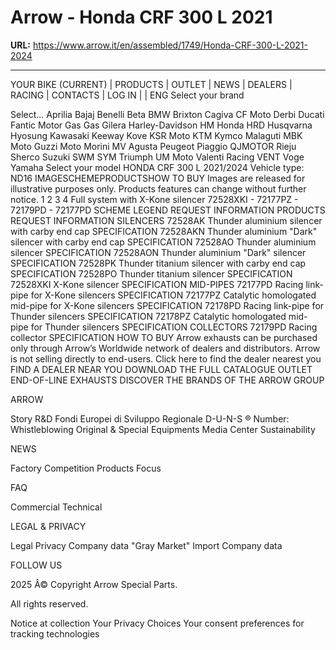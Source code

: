 # Arrow - Honda CRF 300 L 2021

**URL:** https://www.arrow.it/en/assembled/1749/Honda-CRF-300-L-2021-2024

---

YOUR BIKE
(CURRENT)
|
PRODUCTS
|
OUTLET
|
NEWS
|
DEALERS
|
RACING
|
CONTACTS
|
LOG IN
|
|
ENG
Select your brand

Select...
Aprilia
Bajaj
Benelli
Beta
BMW
Brixton
Cagiva
CF Moto
Derbi
Ducati
Fantic Motor
Gas Gas
Gilera
Harley-Davidson
HM
Honda
HRD
Husqvarna
Hyosung
Kawasaki
Keeway
Kove
KSR Moto
KTM
Kymco
Malaguti
MBK
Moto Guzzi
Moto Morini
MV Agusta
Peugeot
Piaggio
QJMOTOR
Rieju
Sherco
Suzuki
SWM
SYM
Triumph
UM Moto
Valenti Racing
VENT
Voge
Yamaha
Select your model
HONDA CRF 300 L 2021/2024
Vehicle type: ND16 
IMAGESCHEMEPRODUCTSHOW TO BUY
Images are released for illustrative purposes only. Products features can change without further notice.
1
2
3
4
Full system with X-Kone silencer
72528XKI - 72177PZ - 72179PD - 72177PD
SCHEME
LEGEND
REQUEST INFORMATION
PRODUCTS
REQUEST INFORMATION
SILENCERS
72528AK
Thunder aluminium silencer with carby end cap
SPECIFICATION
72528AKN
Thunder aluminium "Dark" silencer with carby end cap
SPECIFICATION
72528AO
Thunder aluminium silencer
SPECIFICATION
72528AON
Thunder aluminium "Dark" silencer
SPECIFICATION
72528PK
Thunder titanium silencer with carby end cap
SPECIFICATION
72528PO
Thunder titanium silencer
SPECIFICATION
72528XKI
X-Kone silencer
SPECIFICATION
MID-PIPES
72177PD
Racing link-pipe for X-Kone silencers
SPECIFICATION
72177PZ
Catalytic homologated mid-pipe for X-Kone silencers
SPECIFICATION
72178PD
Racing link-pipe for Thunder silencers
SPECIFICATION
72178PZ
Catalytic homologated mid-pipe for Thunder silencers
SPECIFICATION
COLLECTORS
72179PD
Racing collector
SPECIFICATION
HOW TO BUY
Arrow exhausts can be purchased only through Arrow’s Worldwide network of dealers and distributors. Arrow is not selling directly to end-users.
Click here to find the dealer nearest you
FIND A DEALER
NEAR YOU
DOWNLOAD
THE FULL CATALOGUE
OUTLET 
END-OF-LINE EXHAUSTS
DISCOVER THE BRANDS
OF THE ARROW GROUP

ARROW

Story
R&D
Fondi Europei di Sviluppo Regionale
D-U-N-S ® Number:
Whistleblowing
Original & Special Equipments
Media Center
Sustainability

NEWS

Factory
Competition
Products
Focus

FAQ

Commercial
Technical

LEGAL & PRIVACY

Legal
Privacy
Company data
"Gray Market" Import
Company data

FOLLOW US

2025 Â© Copyright Arrow Special Parts.

All rights reserved.

Notice at collection
Your Privacy Choices
Your consent preferences for tracking technologies